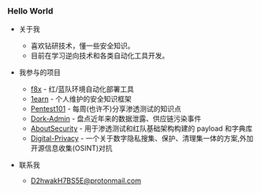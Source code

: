### Hello World

- 关于我
  - 喜欢钻研技术，懂一些安全知识。
  - 目前在学习逆向技术和各类自动化工具开发。

- 我参与的项目
  - [f8x](https://github.com/ffffffff0x/f8x) - 红/蓝队环境自动化部署工具
  - [1earn](https://github.com/No-Github/1earn) - 个人维护的安全知识框架
  - [Pentest101](https://github.com/ffffffff0x/Pentest101) - 每周(也许不)分享渗透测试的知识点
  - [Dork-Admin](https://github.com/ffffffff0x/Dork-Admin) - 盘点近年来的数据泄露、供应链污染事件
  - [AboutSecurity](https://github.com/ffffffff0x/AboutSecurity) - 用于渗透测试和红队基础架构构建的 payload 和字典库
  - [Digital-Privacy](https://github.com/ffffffff0x/Digital-Privacy) - 一个关于数字隐私搜集、保护、清理集一体的方案,外加开源信息收集(OSINT)对抗
  
- 联系我
  - D2hwakH7BS5E@protonmail.com
